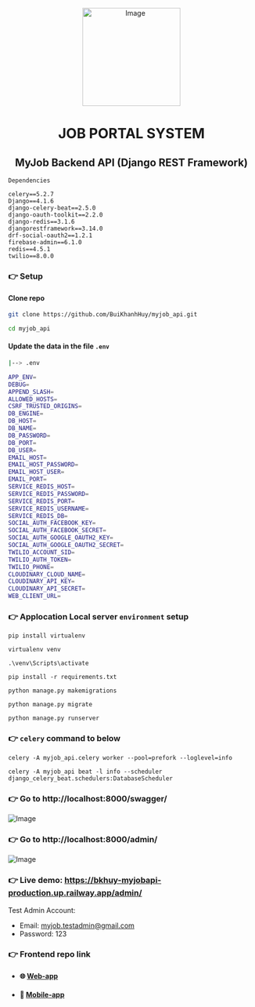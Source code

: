 <p align="center">
 <img src="https://github.com/BuiKhanhHuy/myjob_api/assets/69914972/ef0c454d-7947-46ab-a5e6-64ffe964bb3a" width="200"  alt="Image" />
</p>

<h1 align="center">JOB PORTAL SYSTEM</h1>
<h2 align="center">MyJob Backend API (Django REST Framework)</h2>
 
`Dependencies`
```commandline
celery==5.2.7
Django==4.1.6
django-celery-beat==2.5.0
django-oauth-toolkit==2.2.0
django-redis==3.1.6
djangorestframework==3.14.0
drf-social-oauth2==1.2.1
firebase-admin==6.1.0
redis==4.5.1
twilio==8.0.0
```

### 👉 Setup

#### Clone repo
```bash
git clone https://github.com/BuiKhanhHuy/myjob_api.git
```
```bash
cd myjob_api
```

#### Update the data in the file `.env`
```bash
|--> .env
```
```bash
APP_ENV=
DEBUG=
APPEND_SLASH=
ALLOWED_HOSTS=
CSRF_TRUSTED_ORIGINS=
DB_ENGINE=
DB_HOST=
DB_NAME=
DB_PASSWORD=
DB_PORT=
DB_USER=
EMAIL_HOST=
EMAIL_HOST_PASSWORD=
EMAIL_HOST_USER=
EMAIL_PORT=
SERVICE_REDIS_HOST=
SERVICE_REDIS_PASSWORD=
SERVICE_REDIS_PORT=
SERVICE_REDIS_USERNAME=
SERVICE_REDIS_DB=
SOCIAL_AUTH_FACEBOOK_KEY=
SOCIAL_AUTH_FACEBOOK_SECRET=
SOCIAL_AUTH_GOOGLE_OAUTH2_KEY=
SOCIAL_AUTH_GOOGLE_OAUTH2_SECRET=
TWILIO_ACCOUNT_SID=
TWILIO_AUTH_TOKEN=
TWILIO_PHONE=
CLOUDINARY_CLOUD_NAME=
CLOUDINARY_API_KEY=
CLOUDINARY_API_SECRET=
WEB_CLIENT_URL=
```

### 👉 Applocation Local server `environment` setup

```base
pip install virtualenv 
```
```base
virtualenv venv
```
```base
.\venv\Scripts\activate
```
```base
pip install -r requirements.txt
```
```base
python manage.py makemigrations
```
```base
python manage.py migrate
```
```base
python manage.py runserver
```

### 👉 `celery` command to below
```base
celery -A myjob_api.celery worker --pool=prefork --loglevel=info
```
```base
celery -A myjob_api beat -l info --scheduler django_celery_beat.schedulers:DatabaseScheduler
```

### 👉 Go to http://localhost:8000/swagger/
<img src="https://github.com/BuiKhanhHuy/myjob_api/assets/69914972/bdf34cb0-40e9-4403-9345-5e6f6299df3a" alt="Image" /> 

### 👉 Go to http://localhost:8000/admin/
<img src="https://github.com/BuiKhanhHuy/myjob_api/assets/69914972/c411ed48-6c1e-4940-a51a-8d30859aa90e" alt="Image" /> 

### 👉 Live demo: https://bkhuy-myjobapi-production.up.railway.app/admin/
Test Admin Account:
* Email: myjob.testadmin@gmail.com
* Password: 123

### 👉 Frontend repo link
* #### 🌐  [Web-app](https://github.com/BuiKhanhHuy/my-job-web-app) 
* #### 📱  [Mobile-app](https://github.com/BuiKhanhHuy/MyJobApp) 
